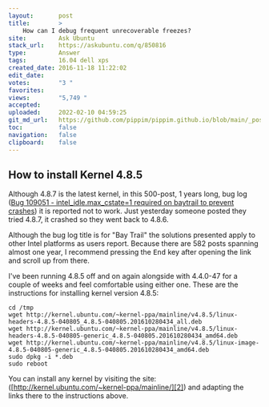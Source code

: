 ```yaml
---
layout:       post
title:        >
    How can I debug frequent unrecoverable freezes?
site:         Ask Ubuntu
stack_url:    https://askubuntu.com/q/850816
type:         Answer
tags:         16.04 dell xps
created_date: 2016-11-18 11:22:02
edit_date:    
votes:        "3 "
favorites:    
views:        "5,749 "
accepted:     
uploaded:     2022-02-10 04:59:25
git_md_url:   https://github.com/pippim/pippim.github.io/blob/main/_posts/2016/2016-11-18-How-can-I-debug-frequent-unrecoverable-freezes_.md
toc:          false
navigation:   false
clipboard:    false
---
```


## How to install Kernel 4.8.5

Although 4.8.7 is the latest kernel, in this 500-post, 1 years long, bug log ([Bug 109051 - intel_idle.max_cstate=1 required on baytrail to prevent crashes][1]) it is reported not to work. Just yesterday someone posted they tried 4.8.7, it crashed so they went back to 4.8.6. 

Although the bug log title is for "Bay Trail" the solutions presented apply to other Intel platforms as users report. Because there are 582 posts spanning almost one year, I recommend pressing the <kbd>End</kbd> key after opening the link and scroll up from there.

I've been running 4.8.5 off and on again alongside with 4.4.0-47 for a couple of weeks and feel comfortable using either one. These are the instructions for installing kernel version 4.8.5:


``` 
cd /tmp
wget http://kernel.ubuntu.com/~kernel-ppa/mainline/v4.8.5/linux-headers-4.8.5-040805_4.8.5-040805.201610280434_all.deb
wget http://kernel.ubuntu.com/~kernel-ppa/mainline/v4.8.5/linux-headers-4.8.5-040805-generic_4.8.5-040805.201610280434_amd64.deb
wget http://kernel.ubuntu.com/~kernel-ppa/mainline/v4.8.5/linux-image-4.8.5-040805-generic_4.8.5-040805.201610280434_amd64.deb
sudo dpkg -i *.deb
sudo reboot
```

You can install any kernel by visiting the site: ([http://kernel.ubuntu.com/~kernel-ppa/mainline/][2]) and adapting the links there to the instructions above.


  [1]: https://bugzilla.kernel.org/show_bug.cgi?id=109051
  [2]: http://kernel.ubuntu.com/~kernel-ppa/mainline/
